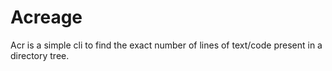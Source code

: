 # Acreage
Acr is a simple cli to find the exact number of lines of text/code present in a directory tree.
